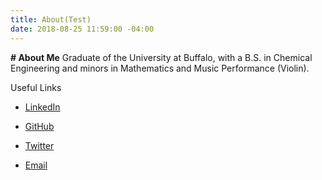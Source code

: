 ```yaml
---
title: About(Test)
date: 2018-08-25 11:59:00 -04:00
---
```


**# About Me**
Graduate of the University at Buffalo, with a B.S. in Chemical Engineering and minors in Mathematics and Music Performance (Violin).

Useful Links
* [LinkedIn](http://www.linkedin.com/in/nathanhomka)
* [GitHub](http://www.github.com/nhomka)
* [Twitter](http://www.twitter.com/nathanharmonica)

* [Email](mailto:nathan.homka@gmail.com)